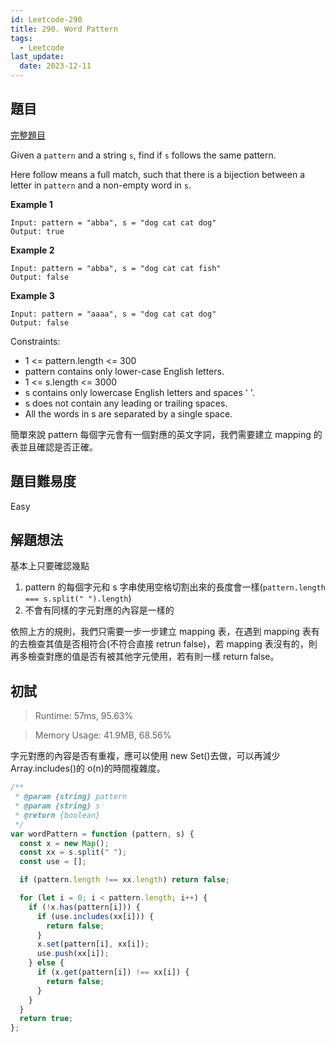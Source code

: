 ```yaml
---
id: Leetcode-290
title: 290. Word Pattern
tags:
  - Leetcode
last_update:
  date: 2023-12-11
---
```


## 題目

[完整題目](https://leetcode.com/problems/word-pattern/)

Given a `pattern` and a string `s`, find if `s` follows the same pattern.

Here follow means a full match, such that there is a bijection between a letter in `pattern` and a non-empty word in `s`.

**Example 1**

```
Input: pattern = "abba", s = "dog cat cat dog"
Output: true
```

**Example 2**

```
Input: pattern = "abba", s = "dog cat cat fish"
Output: false
```

**Example 3**

```
Input: pattern = "aaaa", s = "dog cat cat dog"
Output: false
```

Constraints:

- 1 <= pattern.length <= 300
- pattern contains only lower-case English letters.
- 1 <= s.length <= 3000
- s contains only lowercase English letters and spaces ' '.
- s does not contain any leading or trailing spaces.
- All the words in s are separated by a single space.

簡單來說 pattern 每個字元會有一個對應的英文字詞，我們需要建立 mapping 的表並且確認是否正確。

## 題目難易度

Easy

## 解題想法

基本上只要確認幾點

1. pattern 的每個字元和 s 字串使用空格切割出來的長度會一樣(`pattern.length === s.split(" ").length`)
2. 不會有同樣的字元對應的內容是一樣的

依照上方的規則，我們只需要一步一步建立 mapping 表，在遇到 mapping 表有的去檢查其值是否相符合(不符合直接 retrun false)，若 mapping 表沒有的，則再多檢查對應的值是否有被其他字元使用，若有則一樣 return false。

## 初試

> Runtime: 57ms, 95.63%

> Memory Usage: 41.9MB, 68.56%

字元對應的內容是否有重複，應可以使用 new Set()去做，可以再減少 Array.includes()的 o(n)的時間複雜度。

```javascript
/**
 * @param {string} pattern
 * @param {string} s
 * @return {boolean}
 */
var wordPattern = function (pattern, s) {
  const x = new Map();
  const xx = s.split(" ");
  const use = [];

  if (pattern.length !== xx.length) return false;

  for (let i = 0; i < pattern.length; i++) {
    if (!x.has(pattern[i])) {
      if (use.includes(xx[i])) {
        return false;
      }
      x.set(pattern[i], xx[i]);
      use.push(xx[i]);
    } else {
      if (x.get(pattern[i]) !== xx[i]) {
        return false;
      }
    }
  }
  return true;
};
```
